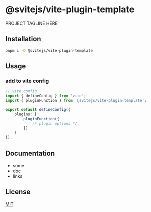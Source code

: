 # @svitejs/vite-plugin-template

PROJECT TAGLINE HERE

## Installation

```bash
pnpm i -D @svitejs/vite-plugin-template
```

## Usage

### add to vite config

```ts
// vite config
import { defineConfig } from 'vite';
import { pluginFunction } from '@svitejs/vite-plugin-template';

export default defineConfig({
	plugins: [
		pluginFunction({
			/* plugin options */
		})
	]
});
```

## Documentation

- some
- doc
- links

## License

[MIT](./LICENSE)
